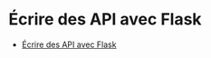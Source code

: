 # Écrire des API avec Flask

<!-- TOC -->

- [Écrire des API avec Flask](#écrire-des-api-avec-flask)

<!-- /TOC -->